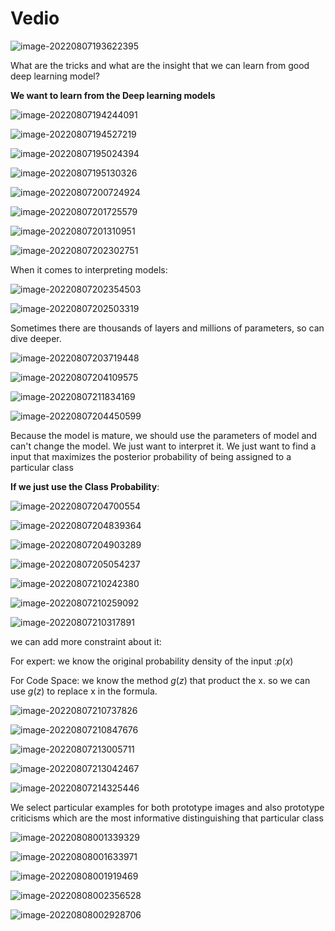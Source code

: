 # Vedio

![image-20220807193622395](Lecture%205%20Interpretability,%20Dimensionality%20Reduction.assets/image-20220807193622395.png)

What are the tricks and what are the insight that we can learn from good deep learning model?

**We want to learn from the Deep learning models**

![image-20220807194244091](Lecture%205%20Interpretability,%20Dimensionality%20Reduction.assets/image-20220807194244091.png)

![image-20220807194527219](Lecture%205%20Interpretability,%20Dimensionality%20Reduction.assets/image-20220807194527219.png)

![image-20220807195024394](Lecture%205%20Interpretability,%20Dimensionality%20Reduction.assets/image-20220807195024394.png)

![image-20220807195130326](Lecture%205%20Interpretability,%20Dimensionality%20Reduction.assets/image-20220807195130326.png)

![image-20220807200724924](Lecture%205%20Interpretability,%20Dimensionality%20Reduction.assets/image-20220807200724924.png)

![image-20220807201725579](Lecture%205%20Interpretability,%20Dimensionality%20Reduction.assets/image-20220807201725579.png)

![image-20220807201310951](Lecture%205%20Interpretability,%20Dimensionality%20Reduction.assets/image-20220807201310951.png)

![image-20220807202302751](Lecture%205%20Interpretability,%20Dimensionality%20Reduction.assets/image-20220807202302751.png)

When it comes to interpreting models:

![image-20220807202354503](Lecture%205%20Interpretability,%20Dimensionality%20Reduction.assets/image-20220807202354503.png)

![image-20220807202503319](Lecture%205%20Interpretability,%20Dimensionality%20Reduction.assets/image-20220807202503319.png)

Sometimes there are thousands of layers and millions of parameters, so can dive deeper.

![image-20220807203719448](Lecture%205%20Interpretability,%20Dimensionality%20Reduction.assets/image-20220807203719448.png)

![image-20220807204109575](Lecture%205%20Interpretability,%20Dimensionality%20Reduction.assets/image-20220807204109575.png)

 ![image-20220807211834169](Lecture%205%20Interpretability,%20Dimensionality%20Reduction.assets/image-20220807211834169.png)

![image-20220807204450599](Lecture%205%20Interpretability,%20Dimensionality%20Reduction.assets/image-20220807204450599.png)

Because the model is mature, we should use the parameters of model and can't change the model. We just want to interpret it. We just want to find a input that maximizes the posterior probability of being assigned to a particular class

**If we just use the Class Probability**:

![image-20220807204700554](Lecture%205%20Interpretability,%20Dimensionality%20Reduction.assets/image-20220807204700554.png)

![image-20220807204839364](Lecture%205%20Interpretability,%20Dimensionality%20Reduction.assets/image-20220807204839364.png)

![image-20220807204903289](Lecture%205%20Interpretability,%20Dimensionality%20Reduction.assets/image-20220807204903289.png)

![image-20220807205054237](Lecture%205%20Interpretability,%20Dimensionality%20Reduction.assets/image-20220807205054237.png)

![image-20220807210242380](Lecture%205%20Interpretability,%20Dimensionality%20Reduction.assets/image-20220807210242380.png)

![image-20220807210259092](Lecture%205%20Interpretability,%20Dimensionality%20Reduction.assets/image-20220807210259092.png)

![image-20220807210317891](Lecture%205%20Interpretability,%20Dimensionality%20Reduction.assets/image-20220807210317891.png)

we can add more constraint about it:

For expert: we know the original probability density of  the input :$p(x)$

For Code Space: we know the method $g(z)$ that product the x. so we can use $g(z)$ to replace x in the formula. 

![image-20220807210737826](Lecture%205%20Interpretability,%20Dimensionality%20Reduction.assets/image-20220807210737826.png)

![image-20220807210847676](Lecture%205%20Interpretability,%20Dimensionality%20Reduction.assets/image-20220807210847676.png)

![image-20220807213005711](Lecture%205%20Interpretability,%20Dimensionality%20Reduction.assets/image-20220807213005711.png)

![image-20220807213042467](Lecture%205%20Interpretability,%20Dimensionality%20Reduction.assets/image-20220807213042467.png)

![image-20220807214325446](Lecture%205%20Interpretability,%20Dimensionality%20Reduction.assets/image-20220807214325446.png)

We select particular examples for both prototype images and also prototype criticisms which are the most informative distinguishing that particular class

![image-20220808001339329](Lecture%205%20Interpretability,%20Dimensionality%20Reduction.assets/image-20220808001339329.png)

![image-20220808001633971](Lecture%205%20Interpretability,%20Dimensionality%20Reduction.assets/image-20220808001633971.png)



![image-20220808001919469](Lecture%205%20Interpretability,%20Dimensionality%20Reduction.assets/image-20220808001919469.png)

![image-20220808002356528](Lecture%205%20Interpretability,%20Dimensionality%20Reduction.assets/image-20220808002356528.png)

![image-20220808002928706](Lecture%205%20Interpretability,%20Dimensionality%20Reduction.assets/image-20220808002928706.png)